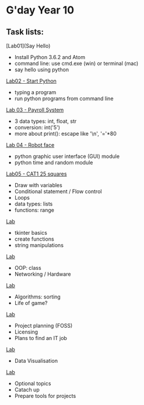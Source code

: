 # G'day Year 10

## Task lists:

[Lab01](Say Hello)

* Install Python 3.6.2 and Atom
* command line: use cmd.exe (win) or terminal (mac)
* say hello using python

[Lab02 - Start Python]()
* typing a program
* run python programs from command line 

[Lab 03 - Payroll System](Lab03/no%20pay%20no%20gain.ipynb)

 * 3 data types: int, float, str
 * conversion: int('5')
 * more about print(): escape like '\n', '='*80
  

[Lab 04 - Robot face](Lab04/Three%20Pillars%20and%20GUI.ipynb)

 * python graphic user interface (GUI) module
 * python time and random module


[Lab05 - CAT1 25 squares](Lab05/abstraction.ipynb)
 * Draw with variables
 * Conditional statement / Flow control
 * Loops
 * data types: lists
 * functions: range
 
[Lab ]()

 * tkinter basics
 * create functions
 * string manipulations
 
[Lab ]()

* OOP: class
* Networking / Hardware

[Lab ]()

* Algorithms: sorting
* Life of game?

[Lab ]()

* Project planning (FOSS)
* Licensing
* Plans to find an IT job


[Lab ]()

* Data Visualisation

[Lab ]()
* Optional topics
* Catach up
* Prepare tools for projects




